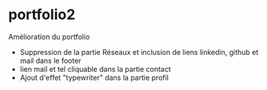# portfolio2
Amélioration du portfolio

* Suppression de la partie Réseaux et inclusion de liens linkedin, github et mail dans le footer
* lien mail et tel cliquable dans la partie contact
* Ajout d'effet "typewriter" dans la partie profil

